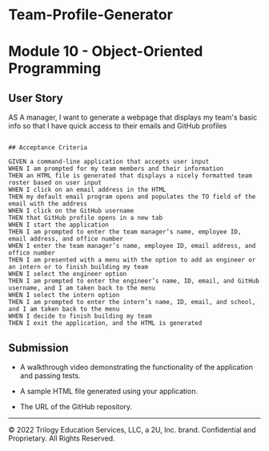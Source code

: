 # Team-Profile-Generator

# Module 10 - Object-Oriented Programming


## User Story

AS A manager, I want  to generate a webpage that displays my team's basic info
so that I have quick access to their emails and GitHub profiles
```

## Acceptance Criteria

GIVEN a command-line application that accepts user input
WHEN I am prompted for my team members and their information
THEN an HTML file is generated that displays a nicely formatted team roster based on user input
WHEN I click on an email address in the HTML
THEN my default email program opens and populates the TO field of the email with the address
WHEN I click on the GitHub username
THEN that GitHub profile opens in a new tab
WHEN I start the application
THEN I am prompted to enter the team manager’s name, employee ID, email address, and office number
WHEN I enter the team manager’s name, employee ID, email address, and office number
THEN I am presented with a menu with the option to add an engineer or an intern or to finish building my team
WHEN I select the engineer option
THEN I am prompted to enter the engineer’s name, ID, email, and GitHub username, and I am taken back to the menu
WHEN I select the intern option
THEN I am prompted to enter the intern’s name, ID, email, and school, and I am taken back to the menu
WHEN I decide to finish building my team
THEN I exit the application, and the HTML is generated
```



## Submission

* A walkthrough video demonstrating the functionality of the application and passing tests.

* A sample HTML file generated using your application.

* The URL of the GitHub repository. 

- - -
© 2022 Trilogy Education Services, LLC, a 2U, Inc. brand. Confidential and Proprietary. All Rights Reserved.